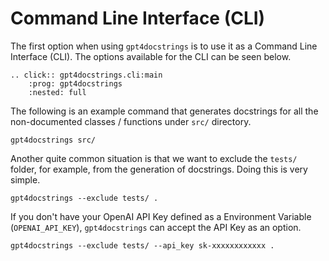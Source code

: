 # Command Line Interface (CLI)

The first option when using `gpt4docstrings` is to use it as a Command Line Interface (CLI).
The options available for the CLI can be seen below.

```{eval-rst}
.. click:: gpt4docstrings.cli:main
    :prog: gpt4docstrings
    :nested: full
```

The following is an example command that generates docstrings for all the non-documented
classes / functions under `src/` directory.

```shell
gpt4docstrings src/
```

Another quite common situation is that we want to exclude the `tests/` folder, for example,
from the generation of docstrings. Doing this is very simple.

```shell
gpt4docstrings --exclude tests/ .
```

If you don't have your OpenAI API Key defined as a Environment Variable (`OPENAI_API_KEY`), `gpt4docstrings`
can accept the API Key as an option.

```shell
gpt4docstrings --exclude tests/ --api_key sk-xxxxxxxxxxxx .
```
